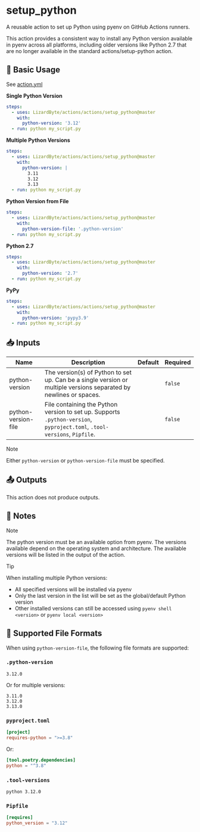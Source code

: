 # setup_python

A reusable action to set up Python using pyenv on GitHub Actions runners.

This action provides a consistent way to install any Python version available in pyenv across all platforms,
including older versions like Python 2.7 that are no longer available in the standard actions/setup-python action.

## 🚀 Basic Usage

See [action.yml](action.yml)

**Single Python Version**
```yaml
steps:
  - uses: LizardByte/actions/actions/setup_python@master
    with:
      python-version: '3.12'
  - run: python my_script.py
```

**Multiple Python Versions**
```yaml
steps:
  - uses: LizardByte/actions/actions/setup_python@master
    with:
      python-version: |
        3.11
        3.12
        3.13
  - run: python my_script.py
```

**Python Version from File**
```yaml
steps:
  - uses: LizardByte/actions/actions/setup_python@master
    with:
      python-version-file: '.python-version'
  - run: python my_script.py
```

**Python 2.7**
```yaml
steps:
  - uses: LizardByte/actions/actions/setup_python@master
    with:
      python-version: '2.7'
  - run: python my_script.py
```

**PyPy**
```yaml
steps:
  - uses: LizardByte/actions/actions/setup_python@master
    with:
      python-version: 'pypy3.9'
  - run: python my_script.py
```

## 📥 Inputs

| Name                | Description                                                                                                              | Default | Required |
|---------------------|--------------------------------------------------------------------------------------------------------------------------|---------|----------|
| python-version      | The version(s) of Python to set up. Can be a single version or multiple versions separated by newlines or spaces.        |         | `false`  |
| python-version-file | File containing the Python version to set up. Supports `.python-version`, `pyproject.toml`, `.tool-versions`, `Pipfile`. |         | `false`  |

> [!NOTE]
> Either `python-version` or `python-version-file` must be specified.

## 📤 Outputs

This action does not produce outputs.

## 📝 Notes

> [!NOTE]
> The python version must be an available option from pyenv. The versions available depend on the operating system and
> architecture. The available versions will be listed in the output of the action.

> [!TIP]
> When installing multiple Python versions:
> - All specified versions will be installed via pyenv
> - Only the last version in the list will be set as the global/default Python version
> - Other installed versions can still be accessed using `pyenv shell <version>` or `pyenv local <version>`

## 📂 Supported File Formats

When using `python-version-file`, the following file formats are supported:

### `.python-version`
```
3.12.0
```

Or for multiple versions:
```
3.11.0
3.12.0
3.13.0
```

### `pyproject.toml`
```toml
[project]
requires-python = ">=3.8"
```

Or:
```toml
[tool.poetry.dependencies]
python = "^3.8"
```

### `.tool-versions`
```
python 3.12.0
```

### `Pipfile`
```toml
[requires]
python_version = "3.12"
```
